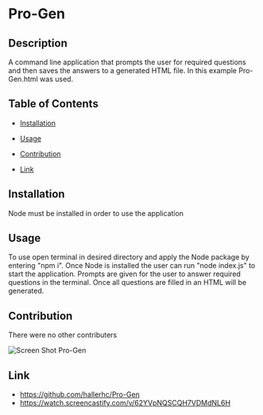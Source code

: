 # Pro-Gen

## Description
A command line application that prompts the user for required questions and then saves the answers to a generated HTML file. In this example Pro-Gen.html was used.

## Table of Contents
* [Installation](#installation)

* [Usage](#usage)

* [Contribution](#contribution)

* [Link](#link)

## Installation 
Node must be installed in order to use the application

## Usage 
To use open terminal in desired directory and apply the Node package by entering "npm i". Once Node is installed the user can run "node index.js" to start the application. Prompts are given for the user to answer required questions in the terminal. Once all questions are filled in an HTML will be generated. 

## Contribution
There were no other contributers 


![Screen Shot Pro-Gen](https://user-images.githubusercontent.com/100663920/173758344-764569b0-0c57-409e-b652-0d7ee9cda402.png)
## Link 
* https://github.com/hallerhc/Pro-Gen
* https://watch.screencastify.com/v/62YVpNQSCQH7VDMdNL6H
